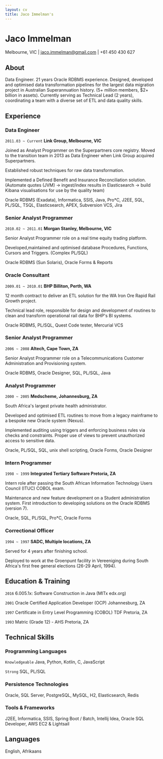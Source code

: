 ```yaml
---
layout: cv
title: Jaco Immelman's
---
```

# Jaco Immelman
<div id="webaddress"> Melbourne, VIC | 
<a target="_blank" href="mailto:jaco.immelman@gmail.com"><i class="fa fa-envelope-o fa-2x"></i> jaco.immelman@gmail.com</a> |  <i class="fa fa-mobile fa-2x"></i> +61 450 430 627 
</div>


## About 

Data Engineer. 21 years Oracle RDBMS experience. Designed, developed and optimised data transformation pipelines for the largest data migration project in Australian Superannuation history. (5+ million members, $2+ billion in assets). Currently serving as Technical Lead (2 years), coordinating a team with a diverse set of ETL and data quality skills. 

## Experience

### Data Engineer
`2011.03 ~ Current`
__Link Group, Melbourne, VIC__ 

Joined as Analyst Programmer on the Superpartners core registry. Moved to the transition team in 2013 as Data Engineer when Link Group acquired Superpartners.

Established robust techniques for raw data transformation.

Implemented a Defined Benefit and Insurance Reconciliation solution. (Automate quotes (JVM) -> ingest/index results in Elasticsearch -> build Kibana visualisations for use by the  quality team)

Oracle RDBMS (Exadata), Informatica, SSIS, Java, Pro*C, J2EE, SQL, PL/SQL, TSQL, Elasticsearch, APEX, Subversion VCS, Jira


### Senior Analyst Programmer
`2010.02 ~ 2011.01`
__Morgan Stanley, Melbourne, VIC__ 

Senior Analyst Programmer role on a real time equity trading platform.

Developed,maintained and optimised database Procedures, Functions, Cursors and Triggers. (Complex PL/SQL)
 
Oracle RDBMS (Sun Solaris), Oracle Forms & Reports

### Oracle Consultant
`2009.01 ~ 2010.01`
__BHP Billiton, Perth, WA__ 

12 month contract to deliver an ETL solution for the WA Iron Ore Rapid Rail Growth project.
 
Technical lead role, responsible for design and development of routines to clean and transform operational rail data for BHP's BI systems. 

Oracle RDBMS, PL/SQL, Quest Code tester, Mercurial VCS

### Senior Analyst Programmer
`2006 ~ 2008`
__Altech, Cape Town, ZA__ 

Senior Analyst Programmer role on a Telecommunications Customer Administration and Provisioning system.

Oracle RDBMS, Oracle Designer, SQL, PL/SQL, Java

### Analyst Programmer
`2000 ~ 2005`
__Medscheme, Johannesburg, ZA__ 

South Africa's largest private health administrator. 

Developed and optimised ETL routines to move from a legacy mainframe to a bespoke new Oracle system (Nexus). 

Implemented auditing using triggers and enforcing business rules via checks and constraints. Proper use of views to prevent unauthorized access to sensitive data. 

Oracle, PL/SQL, SQL, unix shell scripting, Oracle Forms, Oracle Designer

### Intern Programmer
`1998 ~ 1999`
__Integrated Tertiary Software Pretoria, ZA__ 

Intern role after passing the South African Information Technology Users Council (ITUC) COBOL exam. 

Maintenance and new feature development on a Student administration system. First introduction to developing solutions on the Oracle RDBMS (version 7). 

Oracle, SQL, PL/SQL, Pro*C, Oracle Forms

### Correctional Officer
`1994 ~ 1997`
__SADC, Multiple locations, ZA__ 

Served for 4 years after finishing school.

Deployed to work at the Groenpunt facility in Vereeniging during South Africa's first free general elections (26-29 April, 1994).



## Education & Training

`2016`
6.005.1x: Software Construction in Java (MITx edx.org)

`2001`
Oracle Certified Application Developer (OCP) Johannesburg, ZA

`1997`
Certificate in Entry Level Programming (COBOL) TDF Pretoria, ZA

`1993`
Matric (Grade 12) - AHS Pretoria, ZA

## Technical Skills

### Programming Languages

`Knowledgeable`
Java, Python, Kotlin, C, JavaScript

`Strong`
SQL, PL/SQL

### Persistence Technologies
Oracle, SQL Server, PostgreSQL, MySQL, H2, Elasticsearch, Redis

### Tools & Frameworks
J2EE, Informatica, SSIS, Spring Boot / Batch, Intellij Idea, Oracle SQL Developer, AWS EC2 & Lightsail


## Languages

English, Afrikaans




<!-- ### Footer

Last updated: Mar 2019 -->



